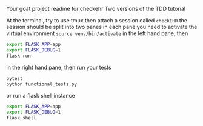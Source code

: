 Your goat project
readme for checkehr
Two versions of the TDD tutorial

At the terminal, try to use tmux
then attach a session called `checkEHR`
the session should be split into two panes
in each pane you need to activate the virtual environment `source venv/bin/activate`
in the left hand pane, then 

```bash
export FLASK_APP=app
export FLASK_DEBUG=1
flask run
```

in the right hand pane, then run your tests

```bash
pytest
python functional_tests.py
```

or run a flask shell instance

```bash
export FLASK_APP=app
export FLASK_DEBUG=1
flask shell
```
